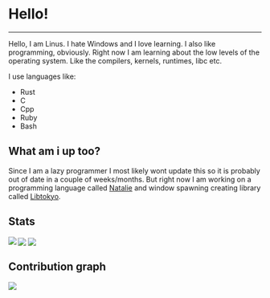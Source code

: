 # Hello!

---

Hello, I am Linus. I hate Windows and I love learning. I also like programming, obviously. 
Right now I am learning about the low levels of the operating system. Like the
compilers, kernels, runtimes, libc etc.

I use languages like:

* Rust
* C
* Cpp
* Ruby
* Bash

## What am i up too? 

Since I am a lazy programmer I most likely wont update this so it is probably
out of date in a couple of weeks/months. But right now I am working on a 
programming language called [Natalie](https://github.com/Eskpil/natalie) and 
window spawning creating library called [Libtokyo](https://github.com/Eskpil/angel).

## Stats

<img align="left"   src="https://github-readme-stats.vercel.app/api/top-langs?username=eskpil&show_icons=true&locale=en&theme=gruvbox&hide_border=true" >
<img align="center" src="https://github-readme-stats.vercel.app/api?username=eskpil&show_icons=true&locale=en&theme=gruvbox&hide_border=true">
<img align="center" src="https://github-readme-streak-stats.herokuapp.com/?user=eskpil&theme=gruvbox&hide_border=true">

## Contribution graph

<img src="https://activity-graph.herokuapp.com/graph?username=eskpil&bg_color=282828&color=d3869b&line=89b482&point=FFFFFF&hide_border=true">
